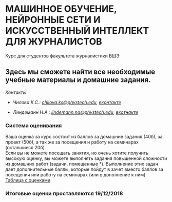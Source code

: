 # МАШИННОЕ ОБУЧЕНИЕ, НЕЙРОННЫЕ СЕТИ И ИСКУССТВЕННЫЙ ИНТЕЛЛЕКТ ДЛЯ ЖУРНАЛИСТОВ
Курс для студентов факультета журналистики ВШЭ
## Здесь мы сможете найти все необходимые учебные материалы и домашние задания.
*Контакты* 

- *Чилова К.С.: chilova.ks@phystech.edu, [вконтакте](https://vk.com/karenchilov)*

- *Линдеманн Н.А.: lindemann.na@phystech.edu, [вкотнакте](https://vk.com/linmipt)*

### Система оценивания
Ваша оценка за курс состоит из баллов за домашние задания (40б), за проект (50б), а так же за посещения и работу на семинарах (оставшиеся 20б).   
Если вы не можете посещать занятия, но очень хотите получить высокую оценку, вы можете выполнять задания повышенной сложности из домашних работ (задачи, помещенные \*). Выполнение этих задач дает дополнительные баллы, которые пойдут в зачет вместо баллов за посещения или работу на семинарах (или в дополнение к ним)     
[Таблица с оценками](https://docs.google.com/spreadsheets/d/1Qm5t1rIFbGgDPCVT71cbPHQKKiFvsVmBwP6vkkrEup8/edit#gid=0)

### Итоговые оценки проставляются 19/12/2018
